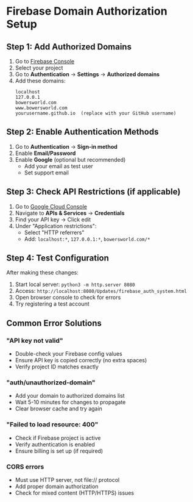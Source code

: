 # Firebase Domain Authorization Setup

## Step 1: Add Authorized Domains
1. Go to [Firebase Console](https://console.firebase.google.com)
2. Select your project
3. Go to **Authentication** → **Settings** → **Authorized domains**
4. Add these domains:
   ```
   localhost
   127.0.0.1
   bowersworld.com
   www.bowersworld.com
   yourusername.github.io  (replace with your GitHub username)
   ```

## Step 2: Enable Authentication Methods
1. Go to **Authentication** → **Sign-in method**
2. Enable **Email/Password**
3. Enable **Google** (optional but recommended)
   - Add your email as test user
   - Set support email

## Step 3: Check API Restrictions (if applicable)
1. Go to [Google Cloud Console](https://console.cloud.google.com)
2. Navigate to **APIs & Services** → **Credentials**
3. Find your API key → Click edit
4. Under "Application restrictions":
   - Select "HTTP referrers"
   - Add: `localhost:*`, `127.0.0.1:*`, `bowersworld.com/*`

## Step 4: Test Configuration
After making these changes:
1. Start local server: `python3 -m http.server 8080`
2. Access: `http://localhost:8080/Updates/firebase_auth_system.html`
3. Open browser console to check for errors
4. Try registering a test account

## Common Error Solutions

### "API key not valid"
- Double-check your Firebase config values
- Ensure API key is copied correctly (no extra spaces)
- Verify project ID matches exactly

### "auth/unauthorized-domain"
- Add your domain to authorized domains list
- Wait 5-10 minutes for changes to propagate
- Clear browser cache and try again

### "Failed to load resource: 400"
- Check if Firebase project is active
- Verify authentication is enabled
- Ensure billing is set up (if required)

### CORS errors
- Must use HTTP server, not file:// protocol
- Add proper domain authorization
- Check for mixed content (HTTP/HTTPS) issues